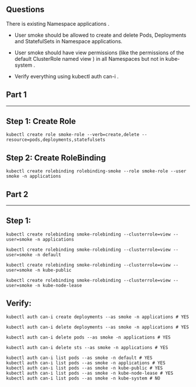 ## Questions

There is existing Namespace applications .

- User smoke should be allowed to create and delete Pods, Deployments and StatefulSets in Namespace applications.
  
- User smoke should have view permissions (like the permissions of the default ClusterRole named view ) in all Namespaces but not in kube-system .
  
- Verify everything using kubectl auth can-i .

## Part 1
---

## Step 1: Create Role

```
kubectl create role smoke-role --verb=create,delete --resource=pods,deployments,statefulsets
```

## Step 2: Create RoleBinding

```
kubectl create rolebinding rolebinding-smoke --role smoke-role --user smoke -n applications
```

## Part 2
---

## Step 1:

```
kubectl create rolebinding smoke-rolebinding --clusterrole=view --user=smoke -n applications

kubectl create rolebinding smoke-rolebinding --clusterrole=view --user=smoke -n default

kubectl create rolebinding smoke-rolebinding --clusterrole=view --user=smoke -n kube-public

kubectl create rolebinding smoke-rolebinding --clusterrole=view --user=smoke -n kube-node-lease
```

## Verify:

```
kubectl auth can-i create deployments --as smoke -n applications # YES

kubectl auth can-i delete deployments --as smoke -n applications # YES

kubectl auth can-i delete pods --as smoke -n applications # YES

kubectl auth can-i delete sts --as smoke -n applications # YES

kubectl auth can-i list pods --as smoke -n default # YES
kubectl auth can-i list pods --as smoke -n applications # YES
kubectl auth can-i list pods --as smoke -n kube-public # YES
kubectl auth can-i list pods --as smoke -n kube-node-lease # YES
kubectl auth can-i list pods --as smoke -n kube-system # NO
```
  
